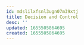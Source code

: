 ```yaml
---
id: mdslilxfsnl3ugn07m39xtj
title: Decision and Control
desc: ''
updated: 1655505864695
created: 1655505864695
---
```


